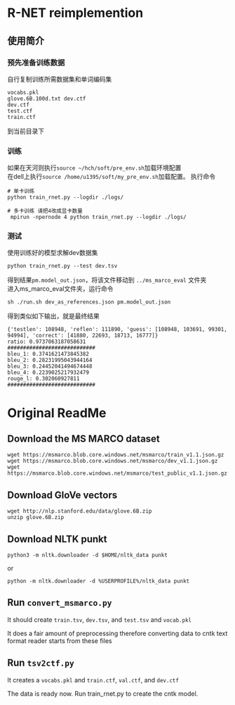 # R-NET reimplemention
## 使用简介
### 预先准备训练数据
自行复制训练所需数据集和单词编码集
```
vocabs.pkl
glove.6B.100d.txt dev.ctf
dev.ctf
test.ctf
train.ctf
```
到当前目录下
### 训练
如果在天河则执行`source ~/hch/soft/pre_env.sh`加载环境配置  
在dell上执行`source /home/u1395/soft/my_pre_env.sh`加载配置。
执行命令
```
# 单卡训练
python train_rnet.py --logdir ./logs/

# 多卡训练 请把4改成显卡数量
 mpirun -npernode 4 python train_rnet.py --logdir ./logs/
```
### 测试
使用训练好的模型求解dev数据集
```
python train_rnet.py --test dev.tsv
```
得到结果`pm.model_out.json`，将该文件移动到 `../ms_marco_eval` 文件夹  
进入ms_marco_eval文件夹，运行命令
```
sh ./run.sh dev_as_references.json pm.model_out.json
```
得到类似如下输出，就是最终结果
```
{'testlen': 108948, 'reflen': 111890, 'guess': [108948, 103691, 99301, 94994], 'correct': [41880, 22693, 18713, 16777]}
ratio: 0.9737063187058631
############################
bleu_1: 0.3741621473845382
bleu_2: 0.28231995043944164
bleu_3: 0.24452041494674448
bleu_4: 0.2239025217932479
rouge_l: 0.302060927811
############################
```
  
# Original ReadMe
## Download the MS MARCO  dataset
```
wget https://msmarco.blob.core.windows.net/msmarco/train_v1.1.json.gz
wget https://msmarco.blob.core.windows.net/msmarco/dev_v1.1.json.gz
wget https://msmarco.blob.core.windows.net/msmarco/test_public_v1.1.json.gz
```
## Download GloVe vectors
```
wget http://nlp.stanford.edu/data/glove.6B.zip
unzip glove.6B.zip
```
## Download NLTK punkt
```
python3 -m nltk.downloader -d $HOME/nltk_data punkt
```
or
```
python -m nltk.downloader -d %USERPROFILE%/nltk_data punkt
```

## Run `convert_msmarco.py`
It should create `train.tsv`, `dev.tsv`, and `test.tsv` and `vocab.pkl`

It does a fair amount of preprocessing therefore converting data to cntk text format reader starts from these files

## Run `tsv2ctf.py`
It creates a `vocabs.pkl` and `train.ctf`, `val.ctf`, and `dev.ctf`

The data is ready now. Run train_rnet.py to create the cntk model.

